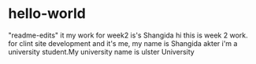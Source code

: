 # hello-world
"readme-edits"
it my work for week2
is's Shangida
hi this is week 2 work.
for clint site development
and it's me, my name is Shangida akter
i'm a university student.My university name is ulster University 
